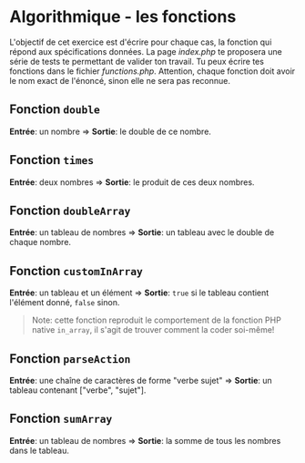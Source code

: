 # Algorithmique - les fonctions

L'objectif de cet exercice est d'écrire pour chaque cas, la fonction qui répond aux spécifications données. La page _index.php_ te proposera une série de tests te permettant de valider ton travail. Tu peux écrire tes fonctions dans le fichier _functions.php_. Attention, chaque fonction doit avoir le nom exact de l'énoncé, sinon elle ne sera pas reconnue.

## Fonction `double`

**Entrée**: un nombre => **Sortie**: le double de ce nombre.

## Fonction `times`

**Entrée**: deux nombres => **Sortie**: le produit de ces deux nombres.

## Fonction `doubleArray`

**Entrée**: un tableau de nombres => **Sortie**: un tableau avec le double de chaque nombre.

## Fonction `customInArray`

**Entrée**: un tableau et un élément => **Sortie**: `true` si le tableau contient l'élément donné, `false` sinon.

> Note: cette fonction reproduit le comportement de la fonction PHP native `in_array`, il s'agit de trouver comment la coder soi-même!

## Fonction `parseAction`

**Entrée**: une chaîne de caractères de forme "verbe sujet" => **Sortie**: un tableau contenant ["verbe", "sujet"].

## Fonction `sumArray`

**Entrée**: un tableau de nombres => **Sortie**: la somme de tous les nombres dans le tableau.
